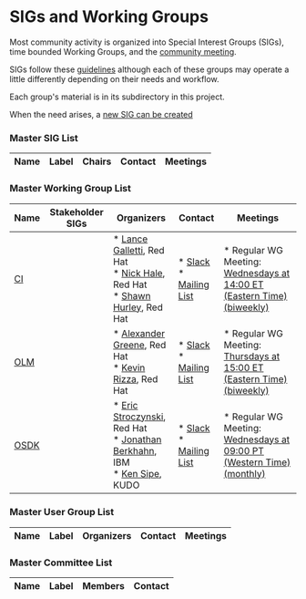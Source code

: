 <!---
This is an autogenerated file!

Please do not edit this file directly, but instead make changes to the
sigs.yaml file in the project root.

To understand how this file is generated, see https://git.k8s.io/community/generator/README.md
--->
# SIGs and Working Groups

Most community activity is organized into Special Interest Groups (SIGs),
time bounded Working Groups, and the [community meeting](communication/README.md#weekly-meeting).

SIGs follow these [guidelines](governance.md) although each of these groups may operate a little differently
depending on their needs and workflow.

Each group's material is in its subdirectory in this project.

When the need arises, a [new SIG can be created](sig-wg-lifecycle.md)

### Master SIG List

| Name | Label | Chairs | Contact | Meetings |
|------|-------|--------|---------|----------|

### Master Working Group List

| Name | Stakeholder SIGs |Organizers | Contact | Meetings |
|------|------------------|-----------|---------|----------|
|[CI](wg-ci/README.md)||* [Lance Galletti](https://github.com/gallettilance), Red Hat<br>* [Nick Hale](https://github.com/njhale), Red Hat<br>* [Shawn Hurley](https://github.com/shawn-hurley), Red Hat<br>|* [Slack](https://kubernetes.slack.com/messages/kubernetes-operators)<br>* [Mailing List](https://groups.google.com/forum/#!forum/operator-framework-wg-ci)|* Regular WG Meeting: [Wednesdays at 14:00 ET (Eastern Time) (biweekly)](https://docs.google.com/document/d/14aUnEEIYmvUhnIvF_pl86-1BzJj9y6t1xY4ImIHtWXY/edit#heading=h.g1tg5lyjvb51)<br>
|[OLM](wg-olm/README.md)||* [Alexander Greene](https://github.com/awgreene), Red Hat<br>* [Kevin Rizza](https://github.com/kevinrizza), Red Hat<br>|* [Slack](https://kubernetes.slack.com/messages/olm-dev)<br>* [Mailing List](https://groups.google.com/forum/#!forum/operator-framework-olm-dev)|* Regular WG Meeting: [Thursdays at 15:00 ET (Eastern Time) (biweekly)](https://docs.google.com/document/d/1Zuv-BoNFSwj10_zXPfaS9LWUQUCak2c8l48d0-AhpBw/edit)<br>
|[OSDK](wg-osdk/README.md)||* [Eric Stroczynski](https://github.com/estroz), Red Hat<br>* [Jonathan Berkhahn](https://github.com/jberkhahn), IBM<br>* [Ken Sipe](https://github.com/kensipe), KUDO<br>|* [Slack](https://kubernetes.slack.com/messages/operator-sdk-dev)<br>* [Mailing List](https://groups.google.com/forum/#!forum/operator-framework)|* Regular WG Meeting: [Wednesdays at 09:00 PT (Western Time) (monthly)](https://docs.google.com/document/d/1ujWb-rSJ4JWeHLVxK0WS5ZuSJgeESG42MDeYjSl9Q6U/edit)<br>

### Master User Group List

| Name | Label |Organizers | Contact | Meetings |
|------|-------|------------|--------|----------|

### Master Committee List

| Name |  Label | Members | Contact |
|------|--------|---------|---------|
<!-- BEGIN CUSTOM CONTENT -->

<!-- END CUSTOM CONTENT -->

